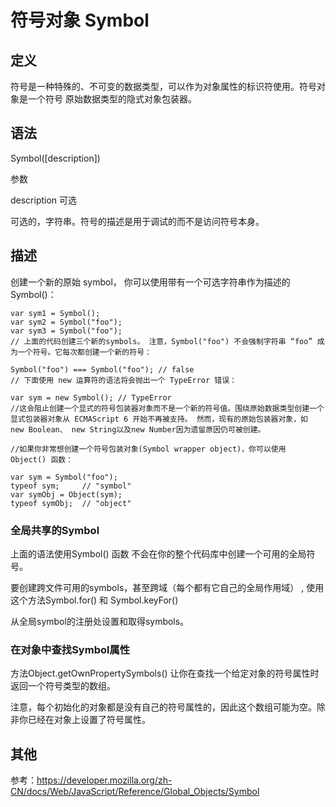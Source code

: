 # 符号对象 Symbol

## 定义

符号是一种特殊的、不可变的数据类型，可以作为对象属性的标识符使用。符号对象是一个符号 原始数据类型的隐式对象包装器。

## 语法

Symbol([description])

参数

  description 可选
  
  可选的，字符串。符号的描述是用于调试的而不是访问符号本身。
  
## 描述

创建一个新的原始 symbol， 你可以使用带有一个可选字符串作为描述的Symbol()：

```
var sym1 = Symbol();
var sym2 = Symbol("foo");
var sym3 = Symbol("foo");
// 上面的代码创建三个新的symbols。 注意，Symbol("foo") 不会强制字符串 “foo” 成为一个符号。它每次都创建一个新的符号：

Symbol("foo") === Symbol("foo"); // false
// 下面使用 new 运算符的语法将会抛出一个 TypeError 错误：

var sym = new Symbol(); // TypeError
//这会阻止创建一个显式的符号包装器对象而不是一个新的符号值。围绕原始数据类型创建一个显式包装器对象从 ECMAScript 6 开始不再被支持。 然而，现有的原始包装器对象，如 new Boolean、 new String以及new Number因为遗留原因仍可被创建。

//如果你非常想创建一个符号包装对象(Symbol wrapper object)，你可以使用 Object() 函数：

var sym = Symbol("foo");
typeof sym;     // "symbol" 
var symObj = Object(sym);
typeof symObj;  // "object"
```
### 全局共享的Symbol

上面的语法使用Symbol() 函数 不会在你的整个代码库中创建一个可用的全局符号。 

要创建跨文件可用的symbols，甚至跨域（每个都有它自己的全局作用域） , 使用这个方法Symbol.for() 和 Symbol.keyFor() 

从全局symbol的注册处设置和取得symbols。

### 在对象中查找Symbol属性

方法Object.getOwnPropertySymbols() 让你在查找一个给定对象的符号属性时返回一个符号类型的数组。

注意，每个初始化的对象都是没有自己的符号属性的，因此这个数组可能为空。除非你已经在对象上设置了符号属性。

## 其他

参考：https://developer.mozilla.org/zh-CN/docs/Web/JavaScript/Reference/Global_Objects/Symbol
